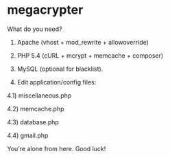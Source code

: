 megacrypter
===========

What do you need?


1) Apache (vhost + mod_rewrite + allowoverride)

2) PHP 5.4 (cURL + mcrypt + memcache + composer)

3) MySQL (optional for blacklist).

4) Edit application/config files: 

4.1) miscellaneous.php

4.2) memcache.php

4.3) database.php

4.4) gmail.php


You're alone from here. Good luck!
